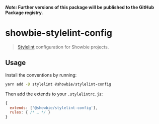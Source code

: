 **_Note:_ Further versions of this package will be published to the GitHub Package registry.**

# showbie-stylelint-config

> [Stylelint][] configuration for Showbie projects.

## Usage

Install the conventions by running:

```sh
yarn add -D stylelint @showbie/stylelint-config
```

Then add the extends to your `.stylelintrc.js`:

```js
{
  extends: ['@showbie/stylelint-config'],
  rules: { /* … */ }
}
```

[stylelint]: https://stylelint.io
